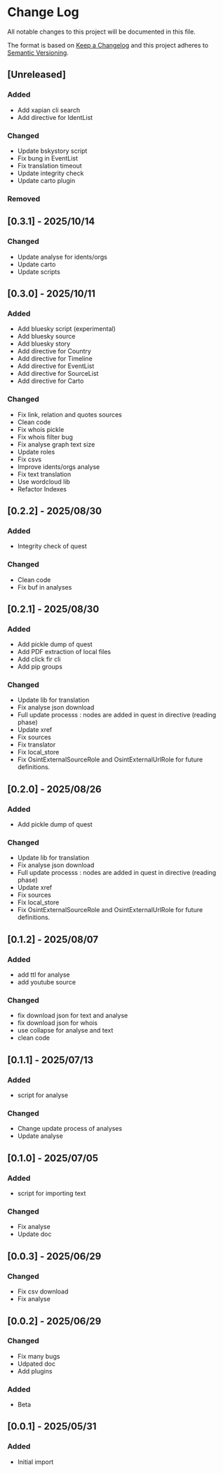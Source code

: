 # Change Log

All notable changes to this project will be documented in this file.

The format is based on [Keep a Changelog](http://keepachangelog.com/)
and this project adheres to [Semantic Versioning](http://semver.org/).


## [Unreleased]

### Added

- Add xapian cli search
- Add directive for IdentList

### Changed

- Update bskystory script
- Fix bung in EventList
- Fix translation timeout
- Update integrity check
- Update carto plugin

### Removed


## [0.3.1] - 2025/10/14

### Changed

- Update analyse for idents/orgs
- Update carto
- Update scripts


## [0.3.0] - 2025/10/11

### Added

- Add bluesky script (experimental)
- Add bluesky source
- Add bluesky story
- Add directive for Country
- Add directive for Timeline
- Add directive for EventList
- Add directive for SourceList
- Add directive for Carto

### Changed

- Fix link, relation and quotes sources
- Clean code
- Fix whois pickle
- Fix whois filter bug
- Fix analyse graph text size
- Update roles
- Fix csvs
- Improve idents/orgs analyse
- Fix text translation
- Use wordcloud lib
- Refactor Indexes


## [0.2.2] - 2025/08/30

### Added

- Integrity check of quest

### Changed

- Clean code
- Fix buf in analyses


## [0.2.1] - 2025/08/30

### Added

- Add pickle dump of quest
- Add PDF extraction of local files
- Add click fir cli
- Add pip groups

### Changed

- Update lib for translation
- Fix analyse json download
- Full update processs : nodes are added in quest in directive (reading phase)
- Update xref
- Fix sources
- Fix translator
- Fix local_store
- Fix OsintExternalSourceRole and OsintExternalUrlRole for future definitions.


## [0.2.0] - 2025/08/26

### Added

- Add pickle dump of quest

### Changed

- Update lib for translation
- Fix analyse json download
- Full update processs : nodes are added in quest in directive (reading phase)
- Update xref
- Fix sources
- Fix local_store
- Fix OsintExternalSourceRole and OsintExternalUrlRole for future definitions.


## [0.1.2] - 2025/08/07

### Added

- add ttl for analyse
- add youtube source

### Changed

- fix download json for text and analyse
- fix download json for whois
- use collapse for analyse and text
- clean code


## [0.1.1] - 2025/07/13

### Added

- script for analyse

### Changed

- Change update process of analyses
- Update analyse


## [0.1.0] - 2025/07/05

### Added

- script for importing text

### Changed

- Fix analyse
- Update doc


## [0.0.3] - 2025/06/29

### Changed

- Fix csv download
- Fix analyse


## [0.0.2] - 2025/06/29

### Changed

- Fix many bugs
- Udpated doc
- Add plugins

### Added

- Beta


## [0.0.1] - 2025/05/31

### Added

- Initial import

